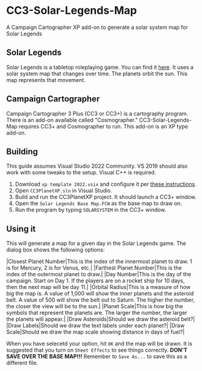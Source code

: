 # CC3-Solar-Legends-Map
A Campaign Cartographer XP add-on to generate a solar system map for Solar Legends

## Solar Legends
Solar Legends is a tabletop roleplaying game.  You can find it [here](https://solarlegends.kertdawg.net/).  It uses a solar system map that changes over time.  The planets orbit the sun.  This map represents that movement.

## Campaign Cartographer
Campaign Cartographer 3 Plus (CC3 or CC3+) is a cartography program.  There is an add-on available called "Cosmographer."  CC3-Solar-Legends-Map requires CC3+ and Cosmographer to run.  This add-on is an XP type add-on.

## Building
This guide assumes Visual Studio 2022 Community.  VS 2019 should also work with some tweaks to the setup.  Visual C++ is required.

1. Download `xp template 2022.vsix` and configure it per [these instructions](https://cc.monsen.cc/blog/XP%20Template.html).
1. Open `CC3PlanetXP.sln` in Visual Studio.
1. Build and run the CC3PlanetXP project.  It should launch a CC3+ window.
1. Open the `Solar Legends Base Map.FCW` as the base map to draw on.
1. Run the program by typing `SOLARSYSTEM` in the CC3+ window.

##  Using it
This will generate a map for a given day in the Solar Legends game.  The dialog box shows the following options:

|Closest Planet Number|This is the index of the innermost planet to draw.  1 is for Mercury, 2 is for Venus, etc.|
|Farthest Planet Number|This is the index of the outermost planet to draw.|
|Day Number|This is the day of the campaign.  Start on Day 1.  If the players are on a rocket ship for 10 days, then the next map will be day 11.|
|Orbital Radius|This is a measure of how big the map is.  A value of 1,000 will show the inner planets and the asteroid belt.  A value of 500 will show the belt out to Saturn.  The higher the number, the closer the view will be to the sun.|
|Planet Scale|This is how big the symbols that represent the planets are.  The larger the number, the larger the planets will appear.|
|Draw Asteroids|Should we draw the asteroid belt?|
|Draw Labels|Should we draw the text labels under each planet?|
|Draw Scale|Should we draw the map scale showing distance in days of fuel?|

When you have selecetd your option, hit `OK` and the map will be drawn.  It is suggested that you turn on `Sheet Effects` to see things correctly.  **DON'T SAVE OVER THE BASE MAP!!!**  Remember to `Save As...` to save this as a different file.


